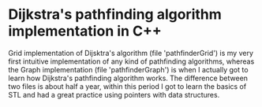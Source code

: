 # Dijkstra's pathfinding algorithm implementation in C++
Grid implementation of Dijsktra's algorithm (file 'pathfinderGrid') is my very first intuitive implementation of any kind of pathfinding algorithms, whereas the Graph implementation (file 'pathfinderGraph') is when I actually got to learn how Dijkstra's pathfinding algorithm works. The difference between two files is about half a year, within this period I got to learn the basics of STL and had a great practice using pointers with data structures.